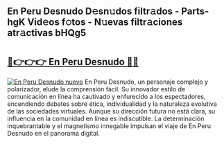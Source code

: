 ## En Peru Desnudo D𝚎sn𝚞dos filtr𝚊dos - Parts-hgK Vid𝚎os f𝚘tos - N𝚞evas filtr𝚊ciones atr𝚊ctivas bHQg5

# <h2><a href="http://mb6pztg.tromn.icu/?c=En+Peru+Desnudo">🔗👉👉👉 En Peru Desnudo 🔗🔗</a></h2>

[![En Peru Desnudo nuevo](https://i.imgur.com/pEAQMta.gif)](http://mb6pztg.tromn.icu/?c=En+Peru+Desnudo)
En Peru Desnudo, un personaje complejo y polarizador, elude la comprensión fácil. Su innovador estilo de comunicación en línea ha cautivado y enfurecido a los espectadores, encendiendo debates sobre ética, individualidad y la naturaleza evolutiva de las sociedades virtuales. Aunque su dirección futura no está clara, su influencia en la comunidad en línea es indiscutible. La determinación inquebrantable y el magnetismo innegable impulsan el viaje de En Peru Desnudo en el panorama digital.

